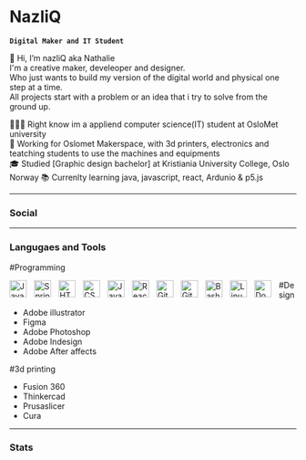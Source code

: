 
# NazliQ

**`Digital Maker and IT Student`**

👋 Hi, I’m nazliQ aka Nathalie </br>
I'm a creative maker, develeoper and designer. </br>
Who just wants to build my version of the digital world and physical one step at a time. </br>
All projects start with a problem or an idea that i try to solve from the ground up. </br>

  👩🏻‍💻 Right know im a appliend computer science(IT) student at OsloMet university</br>
  💼 Working for Oslomet Makerspace, with 3d printers, electronics and teatching students to use  the machines and equipments</br>
  🎓 Studied [Graphic design bachelor] at Kristiania University College, Oslo Norway</b>
  📚 Currenlty learning java, javascript, react, Ardunio & p5.js

---

### Social 
<p align="left">
  <a href=""></a>
  <a href=""></a>
  <a href=""></a>
  <a href=""></a>
</p>
  

---

### Langugaes and Tools

#Programming 

<img align="left" alt="Java" width="30px" style="padding-right:10px;" src="https://cdn.jsdelivr.net/gh/devicons/devicon/icons/java/java-original.svg" />
<img align="left" alt="Spring" width="30px" style="padding-right:10px;" src="https://cdn.jsdelivr.net/gh/devicons/devicon/icons/spring/spring-original.svg" />
<img align="left" alt="HTML" width="30px" style="padding-right:10px;" src="https://cdn.jsdelivr.net/gh/devicons/devicon/icons/html5/html5-plain.svg" />
<img align="left" alt="CSS" width="30px" style="padding-right:10px;" src="https://cdn.jsdelivr.net/gh/devicons/devicon/icons/css3/css3-plain.svg" />
<img align="left" alt="JavaScript" width="30px" style="padding-right:10px;" src="https://cdn.jsdelivr.net/gh/devicons/devicon/icons/javascript/javascript-plain.svg" />
<img align="left" alt="React" width="30px" style="padding-right:10px;" src="https://cdn.jsdelivr.net/gh/devicons/devicon/icons/react/react-original.svg" />
<img align="left" alt="Git" width="30px" style="padding-right:10px;" src="https://cdn.jsdelivr.net/gh/devicons/devicon/icons/git/git-original.svg" />
<img align="left" alt="GitHub" width="30px" style="padding-right:10px;" src="https://cdn.jsdelivr.net/gh/devicons/devicon/icons/github/github-original.svg" />
<img align="left" alt="Bash" width="30px" style="padding-right:10px;" src="https://cdn.jsdelivr.net/gh/devicons/devicon/icons/bash/bash-original.svg" />
<img align="left" alt="Linux" width="30px" style="padding-right:10px;" src="https://cdn.jsdelivr.net/gh/devicons/devicon/icons/linux/linux-original.svg" />
<img align="left" alt="Docker" width="30px" style="padding-right:10px;" src="https://cdn.jsdelivr.net/gh/devicons/devicon/icons/docker/docker-original.svg" />



#Design
- Adobe illustrator
- Figma
- Adobe Photoshop
- Adobe Indesign
- Adobe After affects

#3d printing
- Fusion 360
- Thinkercad
- Prusaslicer
- Cura
  
---
### Stats





